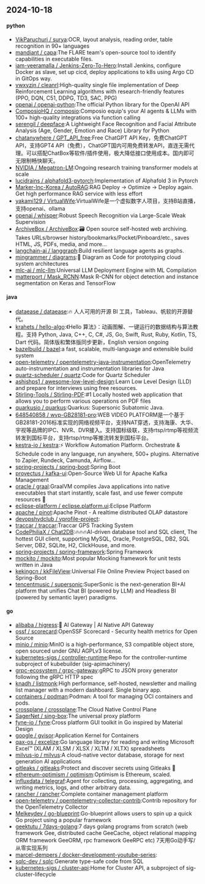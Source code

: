 ## 2024-10-18

#### python
* [VikParuchuri / surya](https://github.com/VikParuchuri/surya):OCR, layout analysis, reading order, table recognition in 90+ languages
* [mandiant / capa](https://github.com/mandiant/capa):The FLARE team's open-source tool to identify capabilities in executable files.
* [iam-veeramalla / Jenkins-Zero-To-Hero](https://github.com/iam-veeramalla/Jenkins-Zero-To-Hero):Install Jenkins, configure Docker as slave, set up cicd, deploy applications to k8s using Argo CD in GitOps way.
* [vwxyzjn / cleanrl](https://github.com/vwxyzjn/cleanrl):High-quality single file implementation of Deep Reinforcement Learning algorithms with research-friendly features (PPO, DQN, C51, DDPG, TD3, SAC, PPG)
* [openai / openai-python](https://github.com/openai/openai-python):The official Python library for the OpenAI API
* [ComposioHQ / composio](https://github.com/ComposioHQ/composio):Composio equip's your AI agents & LLMs with 100+ high-quality integrations via function calling
* [serengil / deepface](https://github.com/serengil/deepface):A Lightweight Face Recognition and Facial Attribute Analysis (Age, Gender, Emotion and Race) Library for Python
* [chatanywhere / GPT_API_free](https://github.com/chatanywhere/GPT_API_free):Free ChatGPT API Key，免费ChatGPT API，支持GPT4 API（免费），ChatGPT国内可用免费转发API，直连无需代理。可以搭配ChatBox等软件/插件使用，极大降低接口使用成本。国内即可无限制畅快聊天。
* [NVIDIA / Megatron-LM](https://github.com/NVIDIA/Megatron-LM):Ongoing research training transformer models at scale
* [lucidrains / alphafold3-pytorch](https://github.com/lucidrains/alphafold3-pytorch):Implementation of Alphafold 3 in Pytorch
* [Marker-Inc-Korea / AutoRAG](https://github.com/Marker-Inc-Korea/AutoRAG):RAG Deploy -> Optimize -> Deploy again. Get high performance RAG service with less effort
* [yakami129 / VirtualWife](https://github.com/yakami129/VirtualWife):VirtualWife是一个虚拟数字人项目，支持B站直播，支持openai、ollama
* [openai / whisper](https://github.com/openai/whisper):Robust Speech Recognition via Large-Scale Weak Supervision
* [ArchiveBox / ArchiveBox](https://github.com/ArchiveBox/ArchiveBox):🗃 Open source self-hosted web archiving. Takes URLs/browser history/bookmarks/Pocket/Pinboard/etc., saves HTML, JS, PDFs, media, and more...
* [langchain-ai / langgraph](https://github.com/langchain-ai/langgraph):Build resilient language agents as graphs.
* [mingrammer / diagrams](https://github.com/mingrammer/diagrams):🎨 Diagram as Code for prototyping cloud system architectures
* [mlc-ai / mlc-llm](https://github.com/mlc-ai/mlc-llm):Universal LLM Deployment Engine with ML Compilation
* [matterport / Mask_RCNN](https://github.com/matterport/Mask_RCNN):Mask R-CNN for object detection and instance segmentation on Keras and TensorFlow

#### java
* [dataease / dataease](https://github.com/dataease/dataease):🔥 人人可用的开源 BI 工具，Tableau、帆软的开源替代。
* [krahets / hello-algo](https://github.com/krahets/hello-algo):《Hello 算法》：动画图解、一键运行的数据结构与算法教程。支持 Python, Java, C++, C, C#, JS, Go, Swift, Rust, Ruby, Kotlin, TS, Dart 代码。简体版和繁体版同步更新，English version ongoing
* [bazelbuild / bazel](https://github.com/bazelbuild/bazel):a fast, scalable, multi-language and extensible build system
* [open-telemetry / opentelemetry-java-instrumentation](https://github.com/open-telemetry/opentelemetry-java-instrumentation):OpenTelemetry auto-instrumentation and instrumentation libraries for Java
* [quartz-scheduler / quartz](https://github.com/quartz-scheduler/quartz):Code for Quartz Scheduler
* [ashishps1 / awesome-low-level-design](https://github.com/ashishps1/awesome-low-level-design):Learn Low Level Design (LLD) and prepare for interviews using free resources.
* [Stirling-Tools / Stirling-PDF](https://github.com/Stirling-Tools/Stirling-PDF):#1 Locally hosted web application that allows you to perform various operations on PDF files
* [quarkusio / quarkus](https://github.com/quarkusio/quarkus):Quarkus: Supersonic Subatomic Java.
* [648540858 / wvp-GB28181-pro](https://github.com/648540858/wvp-GB28181-pro):WEB VIDEO PLATFORM是一个基于GB28181-2016标准实现的网络视频平台，支持NAT穿透，支持海康、大华、宇视等品牌的IPC、NVR、DVR接入。支持国标级联，支持rtsp/rtmp等视频流转发到国标平台，支持rtsp/rtmp等推流转发到国标平台。
* [kestra-io / kestra](https://github.com/kestra-io/kestra):⚡ Workflow Automation Platform. Orchestrate & Schedule code in any language, run anywhere, 500+ plugins. Alternative to Zapier, Rundeck, Camunda, Airflow...
* [spring-projects / spring-boot](https://github.com/spring-projects/spring-boot):Spring Boot
* [provectus / kafka-ui](https://github.com/provectus/kafka-ui):Open-Source Web UI for Apache Kafka Management
* [oracle / graal](https://github.com/oracle/graal):GraalVM compiles Java applications into native executables that start instantly, scale fast, and use fewer compute resources 🚀
* [eclipse-platform / eclipse.platform.ui](https://github.com/eclipse-platform/eclipse.platform.ui):Eclipse Platform
* [apache / pinot](https://github.com/apache/pinot):Apache Pinot - A realtime distributed OLAP datastore
* [devopshydclub / vprofile-project](https://github.com/devopshydclub/vprofile-project):
* [traccar / traccar](https://github.com/traccar/traccar):Traccar GPS Tracking System
* [CodePhiliaX / Chat2DB](https://github.com/CodePhiliaX/Chat2DB):🔥🔥🔥AI-driven database tool and SQL client, The hottest GUI client, supporting MySQL, Oracle, PostgreSQL, DB2, SQL Server, DB2, SQLite, H2, ClickHouse, and more.
* [spring-projects / spring-framework](https://github.com/spring-projects/spring-framework):Spring Framework
* [mockito / mockito](https://github.com/mockito/mockito):Most popular Mocking framework for unit tests written in Java
* [kekingcn / kkFileView](https://github.com/kekingcn/kkFileView):Universal File Online Preview Project based on Spring-Boot
* [tencentmusic / supersonic](https://github.com/tencentmusic/supersonic):SuperSonic is the next-generation BI+AI platform that unifies Chat BI (powered by LLM) and Headless BI (powered by semantic layer) paradigms.

#### go
* [alibaba / higress](https://github.com/alibaba/higress):🤖 AI Gateway | AI Native API Gateway
* [ossf / scorecard](https://github.com/ossf/scorecard):OpenSSF Scorecard - Security health metrics for Open Source
* [minio / minio](https://github.com/minio/minio):MinIO is a high-performance, S3 compatible object store, open sourced under GNU AGPLv3 license.
* [kubernetes-sigs / controller-runtime](https://github.com/kubernetes-sigs/controller-runtime):Repo for the controller-runtime subproject of kubebuilder (sig-apimachinery)
* [grpc-ecosystem / grpc-gateway](https://github.com/grpc-ecosystem/grpc-gateway):gRPC to JSON proxy generator following the gRPC HTTP spec
* [knadh / listmonk](https://github.com/knadh/listmonk):High performance, self-hosted, newsletter and mailing list manager with a modern dashboard. Single binary app.
* [containers / podman](https://github.com/containers/podman):Podman: A tool for managing OCI containers and pods.
* [crossplane / crossplane](https://github.com/crossplane/crossplane):The Cloud Native Control Plane
* [SagerNet / sing-box](https://github.com/SagerNet/sing-box):The universal proxy platform
* [fyne-io / fyne](https://github.com/fyne-io/fyne):Cross platform GUI toolkit in Go inspired by Material Design
* [google / gvisor](https://github.com/google/gvisor):Application Kernel for Containers
* [qax-os / excelize](https://github.com/qax-os/excelize):Go language library for reading and writing Microsoft Excel™ (XLAM / XLSM / XLSX / XLTM / XLTX) spreadsheets
* [milvus-io / milvus](https://github.com/milvus-io/milvus):A cloud-native vector database, storage for next generation AI applications
* [gitleaks / gitleaks](https://github.com/gitleaks/gitleaks):Protect and discover secrets using Gitleaks 🔑
* [ethereum-optimism / optimism](https://github.com/ethereum-optimism/optimism):Optimism is Ethereum, scaled.
* [influxdata / telegraf](https://github.com/influxdata/telegraf):Agent for collecting, processing, aggregating, and writing metrics, logs, and other arbitrary data.
* [rancher / rancher](https://github.com/rancher/rancher):Complete container management platform
* [open-telemetry / opentelemetry-collector-contrib](https://github.com/open-telemetry/opentelemetry-collector-contrib):Contrib repository for the OpenTelemetry Collector
* [Melkeydev / go-blueprint](https://github.com/Melkeydev/go-blueprint):Go-blueprint allows users to spin up a quick Go project using a popular framework
* [geektutu / 7days-golang](https://github.com/geektutu/7days-golang):7 days golang programs from scratch (web framework Gee, distributed cache GeeCache, object relational mapping ORM framework GeeORM, rpc framework GeeRPC etc) 7天用Go动手写/从零实现系列
* [marcel-dempers / docker-development-youtube-series](https://github.com/marcel-dempers/docker-development-youtube-series):
* [sqlc-dev / sqlc](https://github.com/sqlc-dev/sqlc):Generate type-safe code from SQL
* [kubernetes-sigs / cluster-api](https://github.com/kubernetes-sigs/cluster-api):Home for Cluster API, a subproject of sig-cluster-lifecycle
